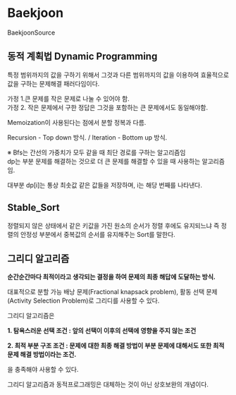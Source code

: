 # Baekjoon
BaekjoonSource

## 동적 계획법 Dynamic Programming

특정 범위까지의 값을 구하기 위해서 그것과 다른 범위까지의 값을 이용하여 효율적으로 값을 구하는 문제해결 패러다임이다.

가정 1.큰 문제를 작은 문제로 나눌 수 있어야 함.  
가정 2. 작은 문제에서 구한 정답은 그것을 포함하는 큰 문제에서도 동일해야함.

Memoization이 사용된다는 점에서 분할 정복과 다름.

Recursion - Top down 방식. / Iteration - Bottom up 방식.

※ Bfs는 간선의 가중치가 모두 같을 때 최단 경로를 구하는 알고리즘임  
dp는 부분 문제를 해결하는 것으로 더 큰 문제를 해결할 수 있을 때 사용하는 알고리즘임.

대부분 dp[i]는 통상 최솟값 같은 값들을 저장하며, i는 해당 번째를 나타낸다.


## Stable_Sort
정렬되지 않은 상태에서 같은 키값을 가진 원소의 순서가 정렬 후에도 유지되느냐
즉 정렬의 안정성 부분에서 중복값의 순서를 유지해주는 Sort를 말한다.

## 그리디 알고리즘

**순간순간마다 최적이라고 생각되는 결정을 하여 문제의 최종 해답에 도달하는 방식.**

대표적으로 분할 가능 배낭 문제(Fractional knapsack problem), 활동 선택 문제(Activity Selection Problem)로 그리디를 사용할 수 있다.

그리디 알고리즘은

**1. 탐욕스러운 선택 조건 : 앞의 선택이 이후의 선택에 영향을 주지 않는 조건**

**2. 최적 부분 구조 조건 : 문제에 대한 최종 해결 방법이 부분 문제에 대해서도 또한 최적 문제 해결 방법이라는 조건.**  

을 충족해야 사용할 수 있다.

그리디 알고리즘과 동적프로그래밍은 대체하는 것이 아닌 상호보완의 개념이다.